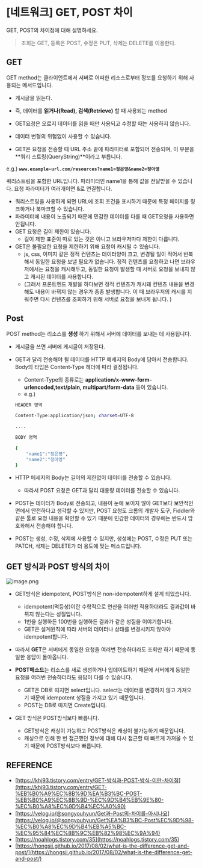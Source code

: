 # [네트워크] GET, POST 차이

GET, POST의 차이점에 대해 설명하세요.

> 조회는 GET, 등록은 POST, 수정은 PUT, 삭제는 DELETE를 이용한다.
> 

## GET

GET method는 클라이언트에서 서버로 어떠한 리소스로부터 정보를 요청하기 위해 사용되는 메서드입니다.

- 게시글을 읽는다.
- 즉, 데이터를 **읽거나(Read), 검색(Retrieve)** 할 때 사용되는 method
- GET요청은 오로지 데이터를 읽을 때만 사용되고 수정할 때는 사용하지 않습니다.
- 데이터 변형의 위험없이 사용할 수 있습니다.

- GET은 요청을 전송할 때 URL 주소 끝에 파라미터로 포함되어 전송되며, 이 부분을 **쿼리 스트링(QueryString)**이라고 부릅니다.

e.g.) **`www.example-url.com/resources?name1=정은영&name2=정아영`**

쿼리스트링을 포함한 URL입니다. 파라미터인 name1을 통해 값을 전달받을 수 있습니다. 요청 파라미터가 여러개이면 &로 연결합니다.

- 쿼리스트링을 사용하게 되면 URL에 조회 조건을 표시하기 때문에 특정 페이지를 링크하거나 북마크할 수 있습니다.
- 파라미터에 내용이 노출되기 때문에 민감한 데이터를 다룰 때 GET요청을 사용하면 안됩니다.
- GET 요청은 길이 제한이 있습니다.
    - 길이 제한 표준이 따로 있는 것은 아니고 브라우저마다 제한이 다릅니다.
- GET은 불필요한 요청을 제한하기 위해 요청이 캐시될 수 있습니다.
    - js, css, 이미지 같은 정적 컨텐츠는 데이터양이 크고, 변경될 일이 적어서 반복해서 동일한 요청을 보낼 필요가 없습니다. 정적 컨텐츠를 요청하고 나면 브라우저에서는 요청을 캐시해두고, 동일한 요청이 발생할 때 서버로 요청을 보내지 않고 캐시된 데이터를 사용합니다.
    - (그래서 프론트엔드 개발을 하다보면 정적 컨텐츠가 캐시돼 컨텐츠 내용을 변경해도 내용이 바뀌지 않는 경우가 종종 발생합니다. 이 때 브라우저의 캐시를 지워주면 다시 컨텐츠를 조회하기 위해 서버로 요청을 보내게 됩니다. )
    

## Post

POST method는 리소스를 **생성** 하기 위해서 서버에 데이터를 보내는 데 사용됩니다.

- 게시글을 쓰면 서버에 게시글이 저장된다.
- GET과 달리 전송해야 될 데이터를 HTTP 메세지의 Body에 담아서 전송합니다. Body의 타입은 Content-Type 헤더에 따라 결정됩니다.
    - Content-Type의 종류로는 **application/x-www-form-urlencoded,text/plain, multipart/form-data** 등이 있습니다.
    - e.g.)
    
    ```bash
    HEADER 영역
    
    Content-Type:application/json; charset=UTF-8
    
    ....
    
    BODY 영역
    
    {
    	"name1":"정은영",
    	"name2":"정아영"
    }
    ```
    

- HTTP 메세지의 Body는 길이의 제한없이 데이터를 전송할 수 있습니다.
    - 따라서 POST 요청은 GET과 달리 대용량 데이터를 전송할 수 있습니다.
- POST는 데이터가 Body로 전송되고, 내용이 눈에 보이지 않아 GET보다 보안적인 면에서 안전하다고 생각할 수 있지만, POST 요청도 크롬의 개발자 도구, Fiddler와 같은 툴로 요청 내용을 확인할 수 있기 때문에 민감한 데이터의 경우에는 반드시 암호화해서 전송해야 합니다.
- POST는 생성, 수정, 삭제에 사용할 수 있지만, 생성에는 POST, 수정은 PUT 또는 PATCH, 삭제는 DELETE가 더 용도에 맞는 메소드입니다.

## GET 방식과 POST 방식의 차이

![image.png](%5B%E1%84%82%E1%85%A6%E1%84%90%E1%85%B3%E1%84%8B%E1%85%AF%E1%84%8F%E1%85%B3%5D%20GET,%20POST%20%E1%84%8E%E1%85%A1%E1%84%8B%E1%85%B5%205d6f5ff8385442cba5c80e47361483cf/image.png)

- GET방식은 idempotent, POST방식은 non-idempotent하게 설계 되었습니다.
    - idempotent(멱등성)이란 수학적으로 연산을 여러번 적용하더라도 결과값이 바뀌지 않는다는 성질입니다.
    - 1번을 실행하든 100번을 실행하든 결과가 같은 성질을 이야기합니다.
    - GET은 설계원칙에 따라 서버의 데이터나 상태를 변경시키지 않아야 idempotent합니다.
- 따라서 **GET**은 서버에게 동일한 요청을 여러번 전송하더라도 조회만 하기 때문에 동일한 응답이 돌아옵니다.
- **POST메소드**는 리소스를 새로 생성하거나 업데이트하기 때문에 서버에게 동일한 요청을 여러번 전송하더라도 응답이 다를 수 있습니다.
    - GET은 DB로 따지면 select입니다. select는 데이터를 변경하지 않고 가져오기 때문에 idempotent 성질을 가지고 있기 때문입니다.
    - POST는 DB로 따지면 Create입니다.
    
- GET 방식은 POST방식보다 빠릅니다.
    - GET방식은 캐싱이 가능하고 POST방식은 캐싱이 불가능하기 때문입니다.
    - 캐싱으로 인해 한 번 접근했던 정보에 대해 다시 접근할 때 빠르게 가져올 수 있기 때문에 POST방식보다 빠릅니다.

## REFERENCE

- [https://khj93.tistory.com/entry/GET-방식과-POST-방식-이란-차이점](https://khj93.tistory.com/entry/GET-%EB%B0%A9%EC%8B%9D%EA%B3%BC-POST-%EB%B0%A9%EC%8B%9D-%EC%9D%B4%EB%9E%80-%EC%B0%A8%EC%9D%B4%EC%A0%90)
- [https://velog.io/@songyouhyun/Get과-Post의-차이를-아시나요](https://velog.io/@songyouhyun/Get%EA%B3%BC-Post%EC%9D%98-%EC%B0%A8%EC%9D%B4%EB%A5%BC-%EC%95%84%EC%8B%9C%EB%82%98%EC%9A%94)
- [https://noahlogs.tistory.com/35](https://noahlogs.tistory.com/35)
- [https://hongsii.github.io/2017/08/02/what-is-the-difference-get-and-post/](https://hongsii.github.io/2017/08/02/what-is-the-difference-get-and-post/)